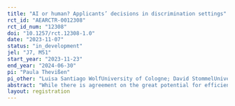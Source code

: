 ```yaml
---
title: "AI or human? Applicants’ decisions in discrimination settings"
rct_id: "AEARCTR-0012308"
rct_id_num: "12308"
doi: "10.1257/rct.12308-1.0"
date: "2023-11-07"
status: "in_development"
jel: "J7, M51"
start_year: "2023-11-23"
end_year: "2024-06-30"
pi: "Paula Thevißen"
pi_other: "Luisa Santiago WolfUniversity of Cologne; David StommelUniversity of Cologne"
abstract: "While there is agreement on the great potential for efficiencies and savings that the use of artificial intelligence (AI) can bring to recruitment, there is also an ongoing debate about the ethical and legal implications of hiring algorithms. The existing literature on the perception of hiring algorithms is ambiguous. Therefore, we investigate the question whether anticipated discrimination influences applicants’ preferences for a hiring algorithm. We conduct an online experiment based on the design of Dargnies et al. (2022) in which applicants are asked to decide whether a human manager or an AI should take their hiring decision. The novelty in our approach is the simulation of discrimination settings. We distinguish between taste-based and statistical discrimination. Using artificially formed groups, we can address a wide range of characteristics on which grounds candidates can be discriminated against. Our findings therefore extend to a broad group of applicants. The results of our study contribute to a better understanding of the potential of AI-assisted hiring processes, which can help to attract more diverse groups of applicants. "
layout: registration
---
```


